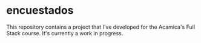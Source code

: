 # encuestados
This repository contains a project that I've developed for the Acamica's Full Stack course. It's currently a work in progress.
